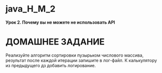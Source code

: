 # java_H_M_2
__Урок 2. Почему вы не можете не использовать API__
# ДОМАШНЕЕ ЗАДАНИЕ #
Реализуйте алгоритм сортировки пузырьком числового массива, 
результат после каждой итерации запишите в лог-файл.
К калькулятору из предыдущего дз добавить логирование.
